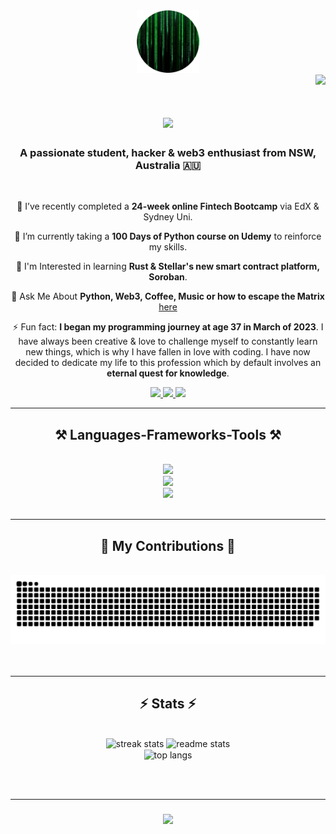 <div align="center">
    <a href="https://github-avatar-hiddenciphers-projects.vercel.app/">
        <img src="./img/github_avatar.png" width="100" height="100" alt="Github Avatar" />
    </a>
</div>

<div align="right">
    <img src="https://visitor-badge.laobi.icu/badge?page_id=hiddenciphers.hiddenciphers" />
</div>

<h1 align="center">
    <img src="https://readme-typing-svg.herokuapp.com/?font=Righteous&size=35&center=true&vCenter=true&width=500&height=70&duration=4000&lines=Greetings!+👋;+I+am+hiddenciphers;"/>
</h1>

<h3 align="center">A passionate student, hacker & web3 enthusiast from NSW, Australia 🇦🇺</h3>

<br/>

<div align="center">

🔭 I’ve recently completed a **24-week online Fintech Bootcamp** via EdX & Sydney Uni.

🌱 I’m currently taking a **100 Days of Python course on Udemy** to reinforce my skills.

💬 I'm Interested in learning **Rust & Stellar's new smart contract platform, Soroban**.

🎤 Ask Me About **Python, Web3, Coffee, Music or how to escape the Matrix** [here](https://github.com/hiddenciphers/hiddenciphers/issues)

⚡ Fun fact: **I began my programming journey at age 37 in March of 2023**. I have always been creative & love to challenge myself to constantly learn new things, which is why I have fallen in love with coding. I have now decided to dedicate my life to this profession which by default involves an **eternal quest for knowledge**.

 </div>
 
<div align="center"> 
  <a href="mailto:psolvyns@protonmail.com">
    <img src="https://img.shields.io/badge/Protonmail-333333?style=for-the-badge&logo=proton&logoColor=darkpurple" />
  </a>
  <a href="https://linkedin.com/in/psolvyns" target="_blank">
    <img src="https://img.shields.io/badge/LinkedIn-0077B5?style=for-the-badge&logo=linkedin&logoColor=white" target="_blank" />
  </a>
  <a href="https://hiddenciphers.github.io" target="_blank">
     <img src="https://img.shields.io/badge/Portfolio-FF5722?style=for-the-badge&logo=todoist&logoColor=white" target="_blank" /> <!-- sqlite, safari, google-chrome are other good icon options -->
  </a>
</div>

 <hr/>
 
<h2 align="center">⚒️ Languages-Frameworks-Tools ⚒️</h2>
<br/>
<div align="center">
    <img src="https://skillicons.dev/icons?i=python,solidity,rust,dart,html,css,javascript,typescript,ipfs,git,vscode" /><br>
    <img src="https://skillicons.dev/icons?i=nodejs,react,flutter,vite,postgres,mongodb,postman,flask,django,docker,figma,tensorflow,stackoverflow" /><br>
    <img src="https://skillicons.dev/icons?i=github,replit,linkedin,discord" />
</div>

<br/>
<hr/>

<div align="center">
  <h2>🐍 My Contributions 🐍</h2>
  <br>
  <img alt="snake eating my contributions" src="https://raw.githubusercontent.com/hiddenciphers/hiddenciphers/output/github-contribution-grid-snake.svg" />
  <br/><br/><br/>
</div>

<hr/>

<h2 align="center">⚡ Stats ⚡</h2>
<br>
<div align=center>
  <img width=390 src="https://streak-stats.demolab.com/?user=hiddenciphers&count_private=true&theme=chartreuse-dark&border_radius=10" alt="streak stats"/>
  <img width=390 src="https://github-readme-stats-a10e7slel-hiddenciphers-projects.vercel.app/api?username=hiddenciphers&count_private=true&show_icons=true&theme=chartreuse-dark&rank_icon=github&border_radius=10" alt="readme stats" />
  <br/>
  <img width=325 align="center" src="https://github-readme-stats-a10e7slel-hiddenciphers-projects.vercel.app/api/top-langs/?username=hiddenciphers&hide=HTML&langs_count=8&layout=compact&theme=chartreuse-dark&border_radius=10&size_weight=0.5&count_weight=0.5&exclude_repo=github-readme-stats" alt="top langs" />
</div>

<br/><br/>

<hr/>

<h3 align="center">
    <img src="https://readme-typing-svg.herokuapp.com/?font=Righteous&size=25&center=true&vCenter=true&width=500&height=70&duration=4000&lines=Thanks+for+visiting!;+Shoot+me+a+message+on+Linkedin!;I'm+always+down+to+collab!"/>
</h3>

<br/>
